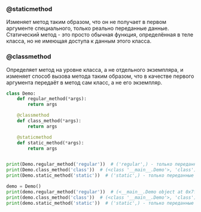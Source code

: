 ### @staticmethod
Изменяет метод таким образом, что он не получает в первом аргументе специального, только реально переданные данные. Статический метод - это просто обычная функция, определённая в теле класса, но не имеющая доступа к данным этого класса.

### @classmethod
Определяет метод на уровне класса, а не отдельного экземпляра, и изменяет способ вызова метода таким образом, что в качестве первого аргумента передаёт в метод сам класс, а не его экземпляр.

```python
class Demo:
    def regular_method(*args):
        return args

    @classmethod
    def class_method(*args):
        return args

    @staticmethod
    def static_method(*args):
        return args


print(Demo.regular_method('regular'))  # ('regular',) - только переданные аргументы
print(Demo.class_method('class'))  # (<class '__main__.Demo'>, 'class') - класс и переданные аргументы
print(Demo.static_method('static'))  # ('static',) - только переданные аргументы

demo = Demo()
print(demo.regular_method('regular'))  # (<__main__.Demo object at 0x7f11a8f16f90>, 'regular') - экземпляр класса и переданные аругемнты
print(demo.class_method('class'))  # (<class '__main__.Demo'>, 'class') - класс и переданные аргументы
print(demo.static_method('static'))  # ('static',) - только переданные аргументы

```